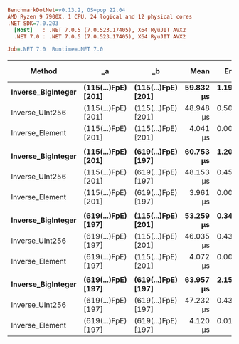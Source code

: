 ``` ini

BenchmarkDotNet=v0.13.2, OS=pop 22.04
AMD Ryzen 9 7900X, 1 CPU, 24 logical and 12 physical cores
.NET SDK=7.0.203
  [Host]   : .NET 7.0.5 (7.0.523.17405), X64 RyuJIT AVX2
  .NET 7.0 : .NET 7.0.5 (7.0.523.17405), X64 RyuJIT AVX2

Job=.NET 7.0  Runtime=.NET 7.0  

```
|             Method |                  _a |                  _b |      Mean |     Error |    StdDev |    Median | Ratio | RatioSD | Allocated | Alloc Ratio |
|------------------- |-------------------- |-------------------- |----------:|----------:|----------:|----------:|------:|--------:|----------:|------------:|
| **Inverse_BigInteger** | **(115(...)FpE) [201]** | **(115(...)FpE) [201]** | **59.832 μs** | **1.1917 μs** | **3.5138 μs** | **61.124 μs** |  **1.00** |    **0.00** |     **112 B** |        **1.00** |
|    Inverse_UInt256 | (115(...)FpE) [201] | (115(...)FpE) [201] | 48.948 μs | 0.5049 μs | 0.4723 μs | 48.808 μs |  0.79 |    0.03 |         - |        0.00 |
|    Inverse_Element | (115(...)FpE) [201] | (115(...)FpE) [201] |  4.041 μs | 0.0068 μs | 0.0060 μs |  4.038 μs |  0.06 |    0.00 |         - |        0.00 |
|                    |                     |                     |           |           |           |           |       |         |           |             |
| **Inverse_BigInteger** | **(115(...)FpE) [201]** | **(619(...)FpE) [197]** | **60.753 μs** | **1.2098 μs** | **3.0128 μs** | **61.920 μs** |  **1.00** |    **0.00** |     **112 B** |        **1.00** |
|    Inverse_UInt256 | (115(...)FpE) [201] | (619(...)FpE) [197] | 48.153 μs | 0.4582 μs | 0.4286 μs | 47.968 μs |  0.81 |    0.07 |         - |        0.00 |
|    Inverse_Element | (115(...)FpE) [201] | (619(...)FpE) [197] |  3.961 μs | 0.0076 μs | 0.0071 μs |  3.961 μs |  0.07 |    0.00 |         - |        0.00 |
|                    |                     |                     |           |           |           |           |       |         |           |             |
| **Inverse_BigInteger** | **(619(...)FpE) [197]** | **(115(...)FpE) [201]** | **53.259 μs** | **0.3478 μs** | **0.2904 μs** | **53.207 μs** |  **1.00** |    **0.00** |     **112 B** |        **1.00** |
|    Inverse_UInt256 | (619(...)FpE) [197] | (115(...)FpE) [201] | 46.035 μs | 0.4384 μs | 0.4101 μs | 45.771 μs |  0.86 |    0.01 |         - |        0.00 |
|    Inverse_Element | (619(...)FpE) [197] | (115(...)FpE) [201] |  4.072 μs | 0.0088 μs | 0.0082 μs |  4.070 μs |  0.08 |    0.00 |         - |        0.00 |
|                    |                     |                     |           |           |           |           |       |         |           |             |
| **Inverse_BigInteger** | **(619(...)FpE) [197]** | **(619(...)FpE) [197]** | **63.957 μs** | **2.1586 μs** | **6.3647 μs** | **66.892 μs** |  **1.00** |    **0.00** |     **112 B** |        **1.00** |
|    Inverse_UInt256 | (619(...)FpE) [197] | (619(...)FpE) [197] | 47.232 μs | 0.4343 μs | 0.3850 μs | 47.169 μs |  0.78 |    0.08 |         - |        0.00 |
|    Inverse_Element | (619(...)FpE) [197] | (619(...)FpE) [197] |  4.120 μs | 0.0121 μs | 0.0101 μs |  4.116 μs |  0.07 |    0.01 |         - |        0.00 |
